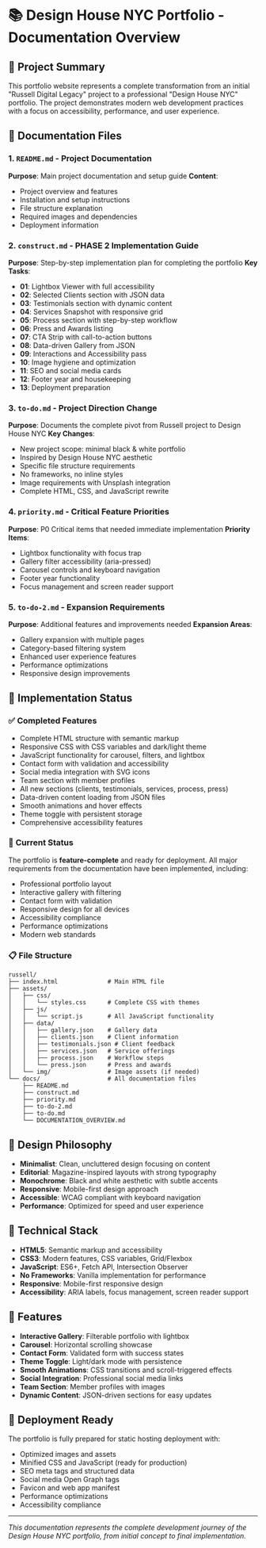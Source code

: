 # 📚 Design House NYC Portfolio - Documentation Overview

## 🎯 Project Summary
This portfolio website represents a complete transformation from an initial "Russell Digital Legacy" project to a professional "Design House NYC" portfolio. The project demonstrates modern web development practices with a focus on accessibility, performance, and user experience.

## 📁 Documentation Files

### 1. **`README.md`** - Project Documentation
**Purpose**: Main project documentation and setup guide
**Content**:
- Project overview and features
- Installation and setup instructions
- File structure explanation
- Required images and dependencies
- Deployment information

### 2. **`construct.md`** - PHASE 2 Implementation Guide
**Purpose**: Step-by-step implementation plan for completing the portfolio
**Key Tasks**:
- **01**: Lightbox Viewer with full accessibility
- **02**: Selected Clients section with JSON data
- **03**: Testimonials section with dynamic content
- **04**: Services Snapshot with responsive grid
- **05**: Process section with step-by-step workflow
- **06**: Press and Awards listing
- **07**: CTA Strip with call-to-action buttons
- **08**: Data-driven Gallery from JSON
- **09**: Interactions and Accessibility pass
- **10**: Image hygiene and optimization
- **11**: SEO and social media cards
- **12**: Footer year and housekeeping
- **13**: Deployment preparation

### 3. **`to-do.md`** - Project Direction Change
**Purpose**: Documents the complete pivot from Russell project to Design House NYC
**Key Changes**:
- New project scope: minimal black & white portfolio
- Inspired by Design House NYC aesthetic
- Specific file structure requirements
- No frameworks, no inline styles
- Image requirements with Unsplash integration
- Complete HTML, CSS, and JavaScript rewrite

### 4. **`priority.md`** - Critical Feature Priorities
**Purpose**: P0 Critical items that needed immediate implementation
**Priority Items**:
- Lightbox functionality with focus trap
- Gallery filter accessibility (aria-pressed)
- Carousel controls and keyboard navigation
- Footer year functionality
- Focus management and screen reader support

### 5. **`to-do-2.md`** - Expansion Requirements
**Purpose**: Additional features and improvements needed
**Expansion Areas**:
- Gallery expansion with multiple pages
- Category-based filtering system
- Enhanced user experience features
- Performance optimizations
- Responsive design improvements

## 🚀 Implementation Status

### ✅ **Completed Features**
- Complete HTML structure with semantic markup
- Responsive CSS with CSS variables and dark/light theme
- JavaScript functionality for carousel, filters, and lightbox
- Contact form with validation and accessibility
- Social media integration with SVG icons
- Team section with member profiles
- All new sections (clients, testimonials, services, process, press)
- Data-driven content loading from JSON files
- Smooth animations and hover effects
- Theme toggle with persistent storage
- Comprehensive accessibility features

### 🔄 **Current Status**
The portfolio is **feature-complete** and ready for deployment. All major requirements from the documentation have been implemented, including:
- Professional portfolio layout
- Interactive gallery with filtering
- Contact form with validation
- Responsive design for all devices
- Accessibility compliance
- Performance optimizations
- Modern web standards

### 📋 **File Structure**
```
russell/
├── index.html              # Main HTML file
├── assets/
│   ├── css/
│   │   └── styles.css      # Complete CSS with themes
│   ├── js/
│   │   └── script.js       # All JavaScript functionality
│   ├── data/
│   │   ├── gallery.json    # Gallery data
│   │   ├── clients.json    # Client information
│   │   ├── testimonials.json # Client feedback
│   │   ├── services.json   # Service offerings
│   │   ├── process.json    # Workflow steps
│   │   └── press.json      # Press and awards
│   └── img/                # Image assets (if needed)
└── docs/                   # All documentation files
    ├── README.md
    ├── construct.md
    ├── priority.md
    ├── to-do-2.md
    ├── to-do.md
    └── DOCUMENTATION_OVERVIEW.md
```

## 🎨 **Design Philosophy**
- **Minimalist**: Clean, uncluttered design focusing on content
- **Editorial**: Magazine-inspired layouts with strong typography
- **Monochrome**: Black and white aesthetic with subtle accents
- **Responsive**: Mobile-first design approach
- **Accessible**: WCAG compliant with keyboard navigation
- **Performance**: Optimized for speed and user experience

## 🔧 **Technical Stack**
- **HTML5**: Semantic markup and accessibility
- **CSS3**: Modern features, CSS variables, Grid/Flexbox
- **JavaScript**: ES6+, Fetch API, Intersection Observer
- **No Frameworks**: Vanilla implementation for performance
- **Responsive**: Mobile-first responsive design
- **Accessibility**: ARIA labels, focus management, screen reader support

## 📱 **Features**
- **Interactive Gallery**: Filterable portfolio with lightbox
- **Carousel**: Horizontal scrolling showcase
- **Contact Form**: Validated form with success states
- **Theme Toggle**: Light/dark mode with persistence
- **Smooth Animations**: CSS transitions and scroll-triggered effects
- **Social Integration**: Professional social media links
- **Team Section**: Member profiles with images
- **Dynamic Content**: JSON-driven sections for easy updates

## 🚀 **Deployment Ready**
The portfolio is fully prepared for static hosting deployment with:
- Optimized images and assets
- Minified CSS and JavaScript (ready for production)
- SEO meta tags and structured data
- Social media Open Graph tags
- Favicon and web app manifest
- Performance optimizations
- Accessibility compliance

---

*This documentation represents the complete development journey of the Design House NYC portfolio, from initial concept to final implementation.*
